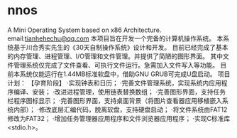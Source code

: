 # nnos
A Mini Operating System based on x86 Architecture.
email:tianhehechu@qq.com
本项目旨在开发一个完备的计算机操作系统。
本系统基于川合秀实先生的《30天自制操作系统》设计和开发。
目前已经完成了基本的内存管理、进程管理、I/O管理和文件管理。并提供了简陋的图形界面。
其中文件管理系统仅完成了文件查看、可执行文件运行。急需加入文件写入等功能。
目前本系统仅能运行在1.44MB标准软盘中，借助GNU GRUB可完成U盘启动。
项目计划：
【孕育阶段】
  ·实现钟表和日历；
  ·完善文件管理系统，实现系统内应用程序编译、安装；
  ·改进进程管理，使用链表替换数组；
  ·完善图形界面，支持任务栏程序图标显示；
  ·完善图形界面，支持桌面背景（将图片查看器应用移植嵌入系统内部）；
  ·修改底层汇编代码，脱离软盘，支持硬盘启动；
  ·将文件系统由FAT12修改为FAT32；
  ·增加任务管理器应用程序和文件浏览器应用程序；
  ·实现C标准库<stdio.h>。
